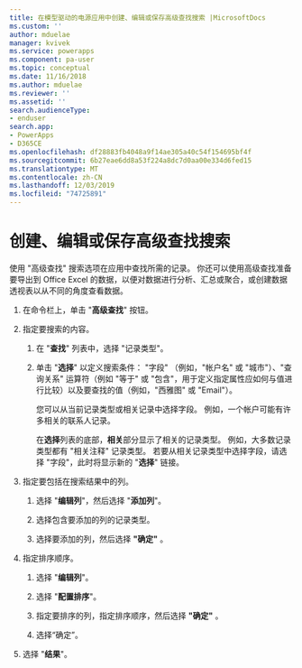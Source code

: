 ```yaml
---
title: 在模型驱动的电源应用中创建、编辑或保存高级查找搜索 |MicrosoftDocs
ms.custom: ''
author: mduelae
manager: kvivek
ms.service: powerapps
ms.component: pa-user
ms.topic: conceptual
ms.date: 11/16/2018
ms.author: mduelae
ms.reviewer: ''
ms.assetid: ''
search.audienceType:
- enduser
search.app:
- PowerApps
- D365CE
ms.openlocfilehash: df28883fb4048a9f14ae305a40c54f154695bf4f
ms.sourcegitcommit: 6b27eae6dd8a53f224a8dc7d0aa00e334d6fed15
ms.translationtype: MT
ms.contentlocale: zh-CN
ms.lasthandoff: 12/03/2019
ms.locfileid: "74725891"
---
```

# <a name="create-edit-or-save-an-advanced-find-search"></a>创建、编辑或保存高级查找搜索

使用 "高级查找" 搜索选项在应用中查找所需的记录。 你还可以使用高级查找准备要导出到 Office Excel 的数据，以便对数据进行分析、汇总或聚合，或创建数据透视表以从不同的角度查看数据。  
  
1. 在命令栏上，单击 "**高级查找**" 按钮。
  
2. 指定要搜索的内容。  
  
   1.  在 "**查找**" 列表中，选择 "记录类型"。  
  
   2.  单击 "**选择**" 以定义搜索条件： "字段" （例如，"帐户名" 或 "城市"）、"查询关系" 运算符（例如 "等于" 或 "包含"，用于定义指定属性应如何与值进行比较）以及要查找的值（例如，"西雅图" 或 "Email"）。  
  
       您可以从当前记录类型或相关记录中选择字段。 例如，一个帐户可能有许多相关的联系人记录。  
  
       在**选择**列表的底部，**相关**部分显示了相关的记录类型。 例如，大多数记录类型都有 "相关注释" 记录类型。 若要从相关记录类型中选择字段，请选择 "字段"，此时将显示新的 "**选择**" 链接。  



3. 指定要包括在搜索结果中的列。  
  
   1.  选择 "**编辑列**"，然后选择 "**添加列**"。  
  
   2.  选择包含要添加的列的记录类型。  
  
   3.  选择要添加的列，然后选择 **"确定"** 。  
  
4. 指定排序顺序。  
  
   1.  选择 "**编辑列**"。  
  
   2.  选择 "**配置排序**"。  
  
   3.  指定要排序的列，指定排序顺序，然后选择 **"确定"** 。  
  
   4.  选择“确定”。  
  
5. 选择 "**结果**"。  
  
